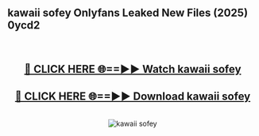 <h2>kawaii sofey Onlyfans Leaked New Files (2025) 0ycd2</h2>
<br>
<div align="center">
<h2><a href="https://mediafiles.top/kawaii_sofey&ref=git" rel="nofollow">🔴 CLICK HERE 🌐==►► Watch kawaii sofey</a></h2>
<h2><a href="https://mediafiles.top/kawaii_sofey&ref=git" rel="nofollow">🔴 CLICK HERE 🌐==►► Download kawaii sofey</a></h2>
<br>
<a href="https://mediafiles.top/kawaii_sofey&ref=git" rel="nofollow" data-target="animated-image.originalLink"><img src="https://i.ibb.co.com/xMMVF88/686577567.gif" alt="kawaii sofey" style="max-width: 100%; display: inline-block;" data-target="animated-image.originalImage"></a>
</div>
<br>
<br>